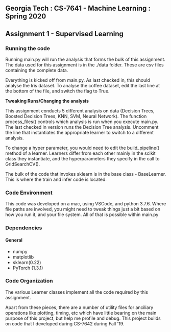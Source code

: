 <h2>Georgia Tech : CS-7641 - Machine Learning : Spring 2020 </h1>
<h2>Assignment 1 - Supervised Learning</h3>

<h3>Running the code</h3>
<p>
Running main.py will run the analysis that forms the bulk of this assignment. The data used for this assignment is in the ./data folder. These are csv files containing the complete data.


Everything is kicked off from main.py. As last checked in, this should analyse the Iris dataset. To analyse the coffee dataset, edit the last line at the bottom of the file, and switch the flag to True.

</p>
<b>Tweaking Runs/Changing the analysis</b>
<p>
This assignment conducts 5 different analysis on data (Decision Trees, Boosted Decision Trees, KNN, SVM, Neural Network). The function process_files() controls which analysis is run when you execute main.py. The last checked in version runs the Decision Tree analysis. Uncomment the line that instantiates the appropriate learner to switch to a different analysis.

To change a hyper parameter, you would need to edit the build_pipeline() method of a learner. Learners differ from each other mainly in the scikit class they instantiate, and the hyperparameters they specify in the call to GridSearchCV().

The bulk of the code that invokes sklearn is in the base class - BaseLearner. This is where the train and infer code is located.

</p>
<h3>Code Environment</h3>
<p>
This code was developed on a mac, using VSCode, and python 3.7.6. Where file paths are involved, you might need to tweak things just a bit based on how you run it, and your file system. All of that is possible within main.py

</p>
<h3>Dependencies</h3>
<h4>General</h4>
<ul>
<li>numpy
<li>matplotlib
<li>sklearn(0.22)
<li>PyTorch (1.3.1)
</ul>

<h3>Code Organization</h3>
<p>
The various Learner classes implement all the code required by this assignment.

Apart from these pieces, there are a number of utility files for anciliary operations like plotting, timing, etc which have little bearing on the main purpose of this project, but help me profile and debug. This project builds on code that I developed during CS-7642 during  Fall '19.
</p>


